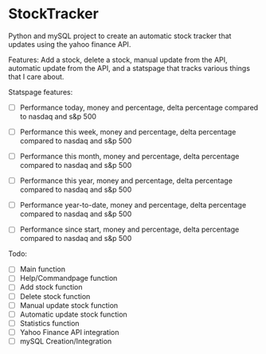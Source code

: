 # StockTracker

Python and mySQL project to create an automatic stock tracker that updates using the yahoo finance API. 

Features:
Add a stock, delete a stock, manual update from the API, automatic update from the API, and a statspage that tracks various things that I care about. 

Statspage features: 
- [ ] Performance today, money and percentage, delta percentage compared to nasdaq and s&p 500
- [ ] Performance this week, money and percentage, delta percentage compared to nasdaq and s&p 500
- [ ] Performance this month, money and percentage, delta percentage compared to nasdaq and s&p 500
- [ ] Performance this year, money and percentage, delta percentage compared to nasdaq and s&p 500
- [ ] Performance year-to-date, money and percentage, delta percentage compared to nasdaq and s&p 500
- [ ] Performance since start, money and percentage, delta percentage compared to nasdaq and s&p 500


Todo:
- [ ] Main function
- [ ] Help/Commandpage function
- [ ] Add stock function
- [ ] Delete stock function
- [ ] Manual update stock function
- [ ] Automatic update stock function
- [ ] Statistics function
- [ ] Yahoo Finance API integration
- [ ] mySQL Creation/Integration
